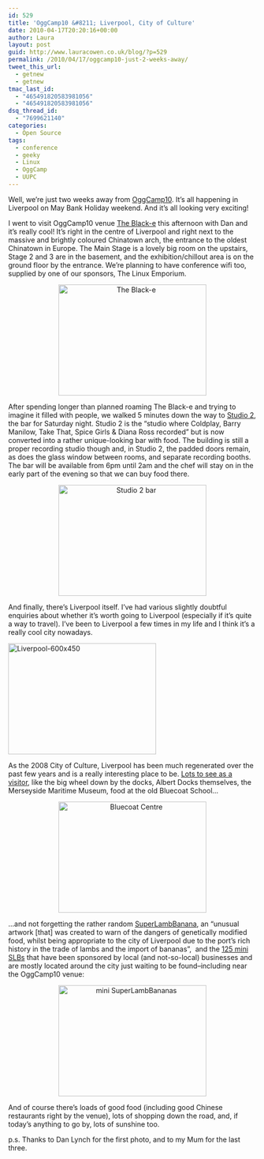```yaml
---
id: 529
title: 'OggCamp10 &#8211; Liverpool, City of Culture'
date: 2010-04-17T20:20:16+00:00
author: Laura
layout: post
guid: http://www.lauracowen.co.uk/blog/?p=529
permalink: /2010/04/17/oggcamp10-just-2-weeks-away/
tweet_this_url:
  - getnew
  - getnew
tmac_last_id:
  - "465491820583981056"
  - "465491820583981056"
dsq_thread_id:
  - "7699621140"
categories:
  - Open Source
tags:
  - conference
  - geeky
  - Linux
  - OggCamp
  - UUPC
---
```

Well, we&#8217;re just two weeks away from <a title="OggCamp website" href="http://oggcamp.org" target="_blank">OggCamp10</a>. It&#8217;s all happening in Liverpool on May Bank Holiday weekend. And it&#8217;s all looking very exciting!

I went to visit OggCamp10 venue <a title="The Black-e website" href="http://www.theblack-e.co.uk/" target="_blank">The Black-e</a> this afternoon with Dan and it&#8217;s really cool! It&#8217;s right in the centre of Liverpool and right next to the massive and brightly coloured Chinatown arch, the entrance to the oldest Chinatown in Europe. The Main Stage is a lovely big room on the upstairs, Stage 2 and 3 are in the basement, and the exhibition/chillout area is on the ground floor by the entrance. We&#8217;re planning to have conference wifi too, supplied by one of our sponsors, The Linux Emporium.

<p style="text-align: center;">
  <img class="size-medium wp-image-532    aligncenter" title="The Black-e" src="http://www.lauracowen.co.uk/blog/wp-content/uploads/2010/04/black-e03-300x225.jpg" alt="The Black-e" width="300" height="225" />
</p>

After spending longer than planned roaming The Black-e and trying to imagine it filled with people, we walked 5 minutes down the way to <a title="Studio 2 bar and recording studio" href="http://www.parrstreet.co.uk/STUDIO2/Home.htm" target="_blank">Studio 2</a>, the bar for Saturday night. Studio 2 is the &#8220;studio where Coldplay, Barry Manilow, Take That, Spice Girls & Diana Ross recorded&#8221; but is now converted into a rather unique-looking bar with food. The building is still a proper recording studio though and, in Studio 2, the padded doors remain, as does the glass window between rooms, and separate recording booths. The bar will be available from 6pm until 2am and the chef will stay on in the early part of the evening so that we can buy food there.

<p style="text-align: center;">
  <img class="size-medium wp-image-533 aligncenter" title="Studio 2 bar" src="http://www.lauracowen.co.uk/blog/wp-content/uploads/2010/04/IMG_4149-300x225.jpg" alt="Studio 2 bar" width="300" height="225" />
</p>

And finally, there&#8217;s Liverpool itself. I&#8217;ve had various slightly doubtful enquiries about whether it&#8217;s worth going to Liverpool (especially if it&#8217;s quite a way to travel). I&#8217;ve been to Liverpool a few times in my life and I think it&#8217;s a really cool city nowadays.

<img class="aligncenter wp-image-1943 size-medium" src="http://lauracowen.co.uk/blog/wp-content/uploads/2010/04/Liverpool-600x450-300x225.jpg" alt="Liverpool-600x450" width="300" height="225" /> 

<p style="text-align: left;">
  As the 2008 City of Culture, Liverpool has been much regenerated over the past few years and is a really interesting place to be. <a title="Visit Liverpool website" href="http://www.visitliverpool.com/site/what-to-do" target="_blank">Lots to see as a visitor</a>, like the big wheel down by the docks, Albert Docks themselves, the Merseyside Maritime Museum, food at the old Bluecoat School&#8230;
</p>

<p style="text-align: center;">
  <img class="aligncenter wp-image-538 size-medium" title="Bluecoat Centre" src="http://lauracowen.co.uk/blog/wp-content/uploads/2010/04/Bluecoat-Centre-iii-300x225.jpg" alt="Bluecoat Centre" width="300" height="225" />
</p>

<p style="text-align: left;">
  &#8230;and not forgetting the rather random <a title="The SuperLambBanana" href="http://www.superlambbanana.com/home.php?/WHAT?" target="_blank">SuperLambBanana</a>, an &#8220;unusual artwork [that] was created to warn of the dangers of genetically modified food, whilst being appropriate to the city of Liverpool due to the port&#8217;s rich history in the trade of lambs and the import of bananas&#8221;,  and the <a title="Mini superlambananas on Wikipedia" href="http://en.wikipedia.org/wiki/Superlambanana#Go_Superlambananas.21" target="_blank">125 mini SLBs</a> that have been sponsored by local (and not-so-local) businesses and are mostly located around the city just waiting to be found&#8211;including near the OggCamp10 venue:
</p>

<p style="text-align: center;">
  <img class="size-medium wp-image-541 aligncenter" title="mini SuperLambBananas" src="http://www.lauracowen.co.uk/blog/wp-content/uploads/2010/04/Superlambananas-300x225.jpg" alt="mini SuperLambBananas" width="300" height="225" />
</p>

<p style="text-align: left;">
  And of course there&#8217;s loads of good food (including good Chinese restaurants right by the venue), lots of shopping down the road, and, if today&#8217;s anything to go by, lots of sunshine too.
</p>

<p style="text-align: left;">
  p.s. Thanks to Dan Lynch for the first photo, and to my Mum for the last three.
</p>